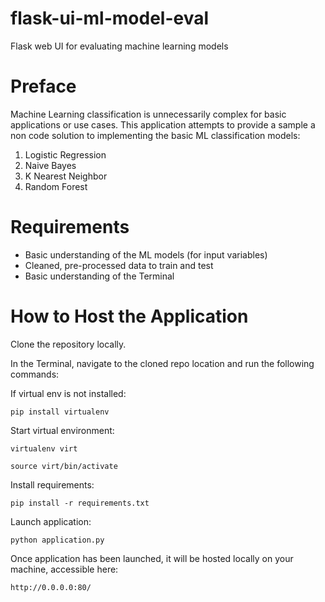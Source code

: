 # flask-ui-ml-model-eval
Flask web UI for evaluating machine learning models

# Preface
Machine Learning classification is unnecessarily complex for basic applications or use cases. This application attempts to provide a sample a non code solution to implementing the basic ML classification models:

1. Logistic Regression
2. Naive Bayes
3. K Nearest Neighbor
4. Random Forest

# Requirements

- Basic understanding of the ML models (for input variables)
- Cleaned, pre-processed data to train and test
- Basic understanding of the Terminal

# How to Host the Application

Clone the repository locally. 

In the Terminal, navigate to the cloned repo location and run the following commands: 

If virtual env is not installed:

```
pip install virtualenv
```

Start virtual environment:

```
virtualenv virt
```

```
source virt/bin/activate
```

Install requirements: 
```
pip install -r requirements.txt
```

Launch application: 
```
python application.py
```

Once application has been launched, it will be hosted locally on your machine, accessible here:
```
http://0.0.0.0:80/
```

